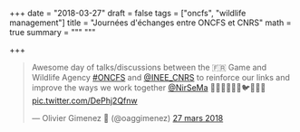 +++
date = "2018-03-27"
draft = false
tags = ["oncfs", "wildlife management"]
title = "Journées d'échanges entre ONCFS et CNRS"
math = true
summary = """
"""

+++
 
<blockquote class="twitter-tweet" data-lang="fr"><p lang="en" dir="ltr">Awesome day of talks/discussions between the 🇫🇷 Game and Wildlife Agency <a href="https://twitter.com/hashtag/ONCFS?src=hash&amp;ref_src=twsrc%5Etfw">#ONCFS</a> and <a href="https://twitter.com/INEE_CNRS?ref_src=twsrc%5Etfw">@INEE_CNRS</a> to reinforce our links and improve the ways we work together <a href="https://twitter.com/NirSeMa?ref_src=twsrc%5Etfw">@NirSeMa</a> 🐹🐰🐻🐸🦊🐺🐦🐗🦌🦆 <a href="https://t.co/DePhj2Qfnw">pic.twitter.com/DePhj2Qfnw</a></p>&mdash; Olivier Gimenez 🍉 (@oaggimenez) <a href="https://twitter.com/oaggimenez/status/978708610950758402?ref_src=twsrc%5Etfw">27 mars 2018</a></blockquote>
<script async src="https://platform.twitter.com/widgets.js" charset="utf-8"></script>
